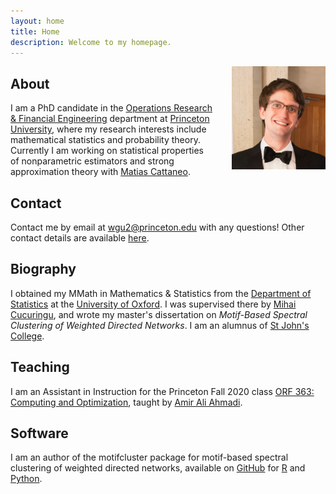 ```yaml
---
layout: home
title: Home
description: Welcome to my homepage.
---
```


<img style="float: right; padding-left: 30px; padding-top: 0px; width: 150px"
src="/assets/graphics/images_home/profile_small.png">

## About

I am a PhD candidate in the
[Operations Research & Financial Engineering](https://orfe.princeton.edu/)
department at
[Princeton University](https://www.princeton.edu/),
where my research interests include mathematical statistics
and probability theory.
Currently I am working on
statistical properties of nonparametric estimators and
strong approximation theory with
[Matias Cattaneo](https://cattaneo.princeton.edu).

## Contact

Contact me by email at
[wgu2@princeton.edu](mailto:wgu2@princeton.edu)
with any questions!
Other contact details are available
[here](/contact/).

## Biography

I obtained my MMath in Mathematics & Statistics from the
[Department of Statistics](https://www.stats.ox.ac.uk/)
at the
[University of Oxford](http://www.ox.ac.uk/).
I was supervised there by
[Mihai Cucuringu](https://scholar.google.com/citations?user=GFvVRzwAAAAJ&hl=en),
and wrote my master's dissertation on
*Motif-Based Spectral Clustering of
Weighted Directed Networks*.
I am an alumnus of
[St John's College](https://www.sjc.ox.ac.uk/).

## Teaching

I am an Assistant in Instruction for
the Princeton Fall 2020 class
[ORF 363: Computing and Optimization](http://aaa.princeton.edu/orf363),
taught by
[Amir Ali Ahmadi](http://aaa.princeton.edu/).

## Software

I am an author of the motifcluster
package for motif-based spectral clustering of weighted directed networks,
available on
[GitHub](https://github.com/WGUNDERWOOD/motifcluster)
for
[R](https://cran.r-project.org/web/packages/motifcluster/index.html)
and
[Python](https://pypi.org/project/motifcluster/).
